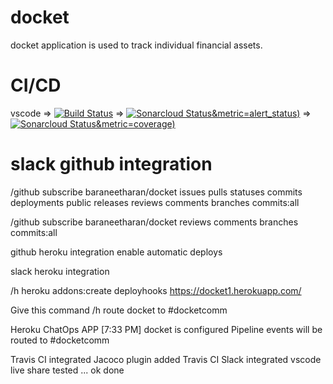 # docket
docket application is used to track individual financial assets.

# CI/CD
vscode => [![Build Status](https://travis-ci.org/baraneetharan/docket.svg?branch=master)](https://travis-ci.org/baraneetharan/docket) => [![Sonarcloud Status](https://sonarcloud.io/api/project_badges/measure?project=com.kgisl%3Adocket)&metric=alert_status)](https://sonarcloud.io/dashboard?id=com.kgisl%3Adocket) => [![Sonarcloud Status](https://sonarcloud.io/api/project_badges/measure?project=com.kgisl%3Adocket)&metric=coverage)](https://sonarcloud.io/dashboard?id=com.kgisl%3Adocket)

# slack github integration
/github subscribe baraneetharan/docket issues pulls statuses commits deployments public releases reviews comments branches commits:all

/github subscribe baraneetharan/docket reviews comments branches commits:all

github heroku integration enable automatic deploys

slack heroku integration

/h heroku addons:create deployhooks https://docket1.herokuapp.com/

Give this command
/h route docket to #docketcomm

Heroku ChatOps APP [7:33 PM]
docket is configured
Pipeline events will be routed to #docketcomm

Travis CI integrated
Jacoco plugin added
Travis CI Slack integrated
vscode live share tested ...
ok done
